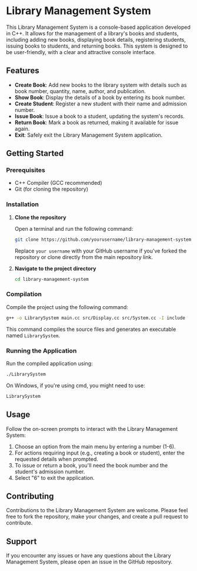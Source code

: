 # Library Management System

This Library Management System is a console-based application developed in C++. It allows for the management of a library's books and students, including adding new books, displaying book details, registering students, issuing books to students, and returning books. This system is designed to be user-friendly, with a clear and attractive console interface.

## Features

- **Create Book**: Add new books to the library system with details such as book number, quantity, name, author, and publication.
- **Show Book**: Display the details of a book by entering its book number.
- **Create Student**: Register a new student with their name and admission number.
- **Issue Book**: Issue a book to a student, updating the system's records.
- **Return Book**: Mark a book as returned, making it available for issue again.
- **Exit**: Safely exit the Library Management System application.

## Getting Started

### Prerequisites

- C++ Compiler (GCC recommended)
- Git (for cloning the repository)

### Installation

1. **Clone the repository**

   Open a terminal and run the following command:

   ```sh
   git clone https://github.com/yourusername/library-management-system.git
   ```

   Replace `your username` with your GitHub username if you've forked the repository or clone directly from the main repository link.

2. **Navigate to the project directory**

   ```sh
   cd library-management-system
   ```

### Compilation

Compile the project using the following command:

```sh
g++ -o LibrarySystem main.cc src/Display.cc src/System.cc -I include
```

This command compiles the source files and generates an executable named `LibrarySystem`.

### Running the Application

Run the compiled application using:

```sh
./LibrarySystem
```

On Windows, if you're using cmd, you might need to use:

```cmd
LibrarySystem
```

## Usage

Follow the on-screen prompts to interact with the Library Management System:

1. Choose an option from the main menu by entering a number (1-6).
2. For actions requiring input (e.g., creating a book or student), enter the requested details when prompted.
3. To issue or return a book, you'll need the book number and the student's admission number.
4. Select "6" to exit the application.

## Contributing

Contributions to the Library Management System are welcome. Please feel free to fork the repository, make your changes, and create a pull request to contribute.

## Support

If you encounter any issues or have any questions about the Library Management System, please open an issue in the GitHub repository.

